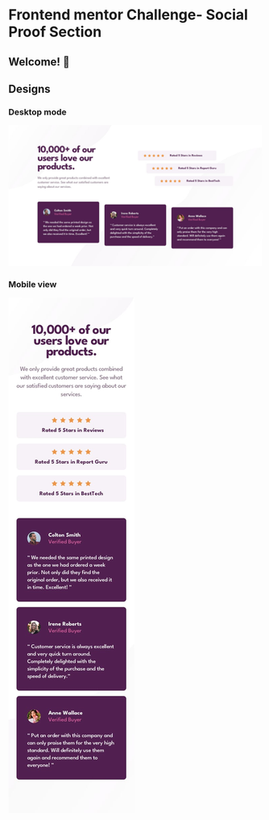 # Frontend mentor Challenge- Social Proof Section

## Welcome! 👋


## Designs
### Desktop mode
![Design 1](./design/desktop-design.jpg)
### Mobile view
![Design 2](./design/mobile-design.jpg)



